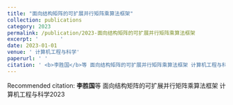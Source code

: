 ```yaml
---
title: "面向结构矩阵的可扩展并行矩阵乘算法框架"
collection: publications
category: 2023
permalink: /publication/2023-面向结构矩阵的可扩展并行矩阵乘算法框架
excerpt: '       '
date: 2023-01-01
venue: ' 计算机工程与科学'
paperurl: ' '
citation: ' <b>李胜国</b>等 面向结构矩阵的可扩展并行矩阵乘算法框架 计算机工程与科学2023'
---
```



Recommended citation:  <b>李胜国</b>等 面向结构矩阵的可扩展并行矩阵乘算法框架 计算机工程与科学2023